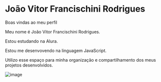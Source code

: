 # João Vitor Francischini Rodrigues
Boas vindas ao meu perfil

Meu nome é João Vitor Francischini Rodrigues.

Estou estudando na Alura.

Estou me desenvovendo na linguagem JavaScript.

Utilizo esse espaço para minha organização e
compartilhamento dos meus projetos desenvolvidos.

![image](https://github.com/joaovitor0606/Curso-Alura-EM/assets/169062854/44fea09d-0357-4257-8618-029e072ed918)
